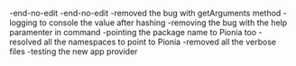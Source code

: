 -end-no-edit
-end-no-edit
-removed the bug with getArguments method
-logging to console the value after hashing
-removing the bug with the help paramenter in command
-pointing the package name to Pionia too
-resolved all the namespaces to point to Pionia
-removed all the verbose files
-testing the new app provider
